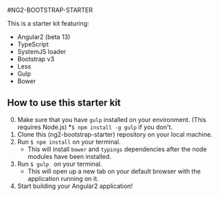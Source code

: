 #NG2-BOOTSTRAP-STARTER

This is a starter kit featuring:

* Angular2 (beta 13)
* TypeScript
* SystemJS loader
* Bootstrap v3
* Less
* Gulp
* Bower

## How to use this starter kit

0. Make sure that you have `gulp` installed on your environment. (This requires Node.js)
    *```$ npm install -g gulp``` if you don't.
1. Clone this (ng2-bootstrap-starter) repository on your local machine.
2. Run ```$ npm install``` on your terminal.
    * This will install `bower` and `typings` dependencies after the node modules have been installed.
3. Run ```$ gulp ``` on your terminal.
    * This will open up a new tab on your default browser with the application running on it.
4. Start building your Angular2 application!
